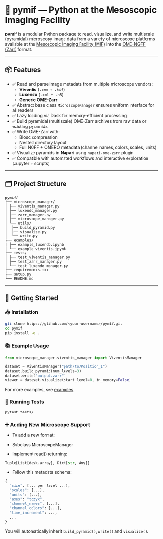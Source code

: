 # 🧠 pymif — Python at the Mesoscopic Imaging Facility

**pymif** is a modular Python package to read, visualize, and write multiscale (pyramidal) microscopy image data from a variety of microscope platforms available at the [Mesoscopic Imaging Facility (MIF)](https://www.embl.org/groups/mesoscopic-imaging-facility/) into the [OME-NGFF (Zarr)](https://ngff.openmicroscopy.org/) format.

---

## 📦 Features

- ✅ Read and parse image metadata from multiple microscope vendors:
  - **Viventis** (`.ome + .tif`)
  - **Luxendo** (`.xml + .h5`)
  - **Generic OME-Zarr**
- ✅ Abstract base class `MicroscopeManager` ensures uniform interface for all readers
- ✅ Lazy loading via Dask for memory-efficient processing
- ✅ Build pyramidal (multiscale) OME-Zarr archives from raw data or existing pyramids
- ✅ Write OME-Zarr with:
  - Blosc compression
  - Nested directory layout
  - Full NGFF + OMERO metadata (channel names, colors, scales, units)
- ✅ Visualize pyramids in **Napari** using `napari-ome-zarr` plugin
- ✅ Compatible with automated workflows and interactive exploration (Jupyter + scripts)

---

## 🗂️ Project Structure

```
pymif/
├── microscope_manager/
│ ├── viventis_manager.py
│ ├── luxendo_manager.py
│ ├── zarr_manager.py
│ ├── microscope_manager.py
│ └── utils/
│  ├── build_pyramid.py
│  ├── visualize.py
│  └── write.py
├── examples/
| ├── example_luxendo.ipynb
│ └── example_viventis.ipynb
├── tests/
│ ├── test_viventis_manager.py
│ ├── test_zarr_manager.py
│ └── test_luxendo_manager.py
├── requirements.txt
├── setup.py
└── README.md
```


---

## 🚀 Getting Started

### 📥 Installation

```bash
git clone https://github.com/<your-username>/pymif.git
cd pymif
pip install -e .
```

### 📚 Example Usage

```python
from microscope_manager.viventis_manager import ViventisManager

dataset = ViventisManager("path/to/Position_1")
dataset.build_pyramid(num_levels=3)
dataset.write("output.zarr")
viewer = dataset.visualize(start_level=0, in_memory=False)
```

For more examples, see [examples](https://github.com/grinic/pymif/tree/main/pymif/examples).

### 🧪 Running Tests

```bash
pytest tests/
```

### ➕ Adding New Microscope Support

- To add a new format:

- Subclass MicroscopeManager

- Implement read() returning:

```python
Tuple[List[dask.array], Dict[str, Any]]
```

- Follow this metadata schema:

```python
{
  "size": [... per level ...],
  "scales": [...],
  "units": (...),
  "axes": "tczyx",
  "channel_names": [...],
  "channel_colors": [...],
  "time_increment": ...,
  ...
}
```

You will automatically inherit `build_pyramid()`, `write()` and `visualize()`.
